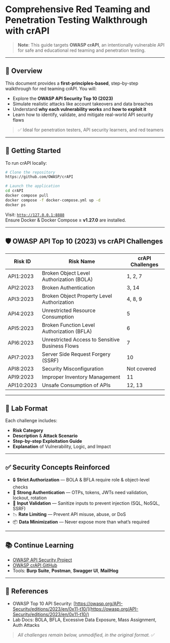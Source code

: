 # Comprehensive Red Teaming and Penetration Testing Walkthrough with crAPI

> **Note**: This guide targets **OWASP crAPI**, an intentionally vulnerable API for safe and educational red teaming and penetration testing.

---

## 📖 Overview

This document provides a **first-principles-based**, step-by-step walkthrough for red teaming crAPI. You will:

- Explore the **OWASP API Security Top 10 (2023)**
- Simulate realistic attacks like account takeovers and data breaches
- Understand **why each vulnerability works** and **how to exploit it**
- Learn how to identify, validate, and mitigate real-world API security flaws

> ✅ Ideal for penetration testers, API security learners, and red teamers

---

## 🚀 Getting Started

To run crAPI locally:

```bash
# Clone the repository
https://github.com/OWASP/crAPI

# Launch the application
cd crAPI
docker compose pull 
docker compose -f docker-compose.yml up -d
docker ps
```

Visit: [`http://127.0.0.1:8888`](http://crapi.local:8888)\
Ensure Docker & Docker Compose ≥ **v1.27.0** are installed.

---

## 🛡️ OWASP API Top 10 (2023) vs crAPI Challenges

| **Risk ID** | **Risk Name**                                   | **crAPI Challenges** |
| ----------- | ----------------------------------------------- | -------------------- |
| API1:2023   | Broken Object Level Authorization (BOLA)        | 1, 2, 7              |
| API2:2023   | Broken Authentication                           | 3, 14                |
| API3:2023   | Broken Object Property Level Authorization      | 4, 8, 9              |
| API4:2023   | Unrestricted Resource Consumption               | 5                    |
| API5:2023   | Broken Function Level Authorization (BFLA)      | 6                    |
| API6:2023   | Unrestricted Access to Sensitive Business Flows | 7                    |
| API7:2023   | Server Side Request Forgery (SSRF)              | 10                   |
| API8:2023   | Security Misconfiguration                       | Not covered          |
| API9:2023   | Improper Inventory Management                   | 11                   |
| API10:2023  | Unsafe Consumption of APIs                      | 12, 13               |

---

## 🧪 Lab Format

Each challenge includes:

- **Risk Category**
- **Description** & **Attack Scenario**
- **Step-by-step Exploitation Guide**
- **Explanation** of Vulnerability, Logic, and Impact

---

## ✅ Security Concepts Reinforced

- 🔒 **Strict Authorization** — BOLA & BFLA require role & object-level checks
- 🔐 **Strong Authentication** — OTPs, tokens, JWTs need validation, lockout, rotation
- 🧹 **Input Validation** — Sanitize inputs to prevent injection (SQL, NoSQL, SSRF)
- 📉 **Rate Limiting** — Prevent API misuse, abuse, or DoS
- 📦 **Data Minimization** — Never expose more than what’s required

---

## 📚 Continue Learning

- [OWASP API Security Project](https://owasp.org/www-project-api-security/)
- [OWASP crAPI GitHub](https://github.com/OWASP/crAPI)
- Tools: **Burp Suite**, **Postman**, **Swagger UI**, **MailHog**

---

## 📎 References

- OWASP Top 10 API Security: [https://owasp.org/API-Security/editions/2023/en/0x11-t10/](https://owasp.org/API-Security/editions/2023/en/0x11-t10/)
- Lab Docs: BOLA, BFLA, Excessive Data Exposure, Mass Assignment, Auth Attacks

> *All challenges remain below, unmodified, in the original format.* ✅

